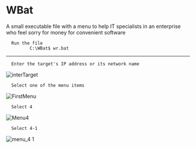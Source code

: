 # WBat
A small executable file with a menu to help IT specialists in an enterprise who feel sorry for money for convenient software

      Run the file
             C:\WBat$ wr.bat
 ---------------------------------------------------------------------  
      Enter the target's IP address or its network name
![interTarget](https://user-images.githubusercontent.com/17479884/117771577-10950580-b258-11eb-93e4-e2bd8f658729.jpg)

      Select one of the menu items
![FirstMenu](https://user-images.githubusercontent.com/17479884/117771904-6e295200-b258-11eb-911a-67b268ae356c.jpg)

      Select 4
![Menu4](https://user-images.githubusercontent.com/17479884/117773223-e04e6680-b259-11eb-97cf-07db4f0b5c68.jpg)
   
      Select 4-1
![menu_4 1](https://user-images.githubusercontent.com/17479884/117773301-f4926380-b259-11eb-9eae-cf0ad6d5ebac.jpg)

        
